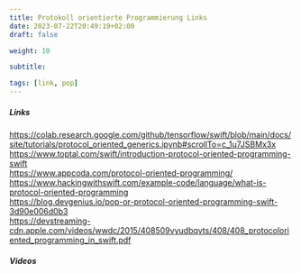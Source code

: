 ```yaml
---
title: Protokoll orientierte Programmierung Links
date: 2023-07-22T20:49:19+02:00
draft: false

weight: 10

subtitle: 

tags: [link, pop]
---
```


##### Links

https://colab.research.google.com/github/tensorflow/swift/blob/main/docs/site/tutorials/protocol_oriented_generics.ipynb#scrollTo=c_1u7JSBMx3x <br>
https://www.toptal.com/swift/introduction-protocol-oriented-programming-swift <br>
https://www.appcoda.com/protocol-oriented-programming/ <br>
https://www.hackingwithswift.com/example-code/language/what-is-protocol-oriented-programming <br>
https://blog.devgenius.io/pop-or-protocol-oriented-programming-swift-3d90e006d0b3 <br>
https://devstreaming-cdn.apple.com/videos/wwdc/2015/408509vyudbqvts/408/408_protocoloriented_programming_in_swift.pdf <br>


##### Videos



<!--
[]() <br>
[]() min <br>
-->